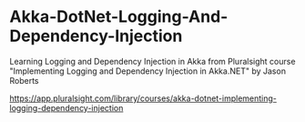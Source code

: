 # Akka-DotNet-Logging-And-Dependency-Injection

Learning Logging and Dependency Injection in Akka from Pluralsight course "Implementing Logging and Dependency Injection in Akka.NET" by Jason Roberts

https://app.pluralsight.com/library/courses/akka-dotnet-implementing-logging-dependency-injection
